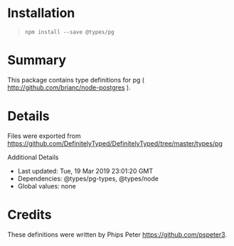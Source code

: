 # Installation
> `npm install --save @types/pg`

# Summary
This package contains type definitions for pg ( http://github.com/brianc/node-postgres ).

# Details
Files were exported from https://github.com/DefinitelyTyped/DefinitelyTyped/tree/master/types/pg

Additional Details
 * Last updated: Tue, 19 Mar 2019 23:01:20 GMT
 * Dependencies: @types/pg-types, @types/node
 * Global values: none

# Credits
These definitions were written by Phips Peter <https://github.com/pspeter3>.
